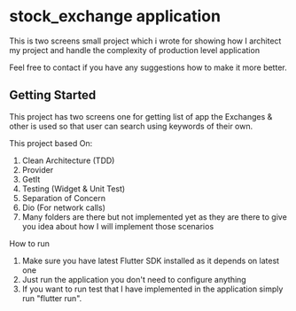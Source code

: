 # stock_exchange application

This is two screens small project which i wrote for showing how I architect my project and handle the complexity of production level application 

Feel free to contact if you have any suggestions how to make it more better.

## Getting Started

This project has two screens one for getting list of app the Exchanges & other is used so that user
can search using keywords of their own.

This project based On:

1. Clean Architecture (TDD)
2. Provider
3. GetIt
4. Testing (Widget & Unit Test)
5. Separation of Concern
6. Dio (For network calls)
7. Many folders are there but not implemented yet as they are there to give you idea about how I
   will implement those scenarios

How to run

1. Make sure you have latest Flutter SDK installed as it depends on latest one
2. Just run the application you don't need to configure anything
3. If you want to run test that I have implemented in the application simply run "flutter run".

